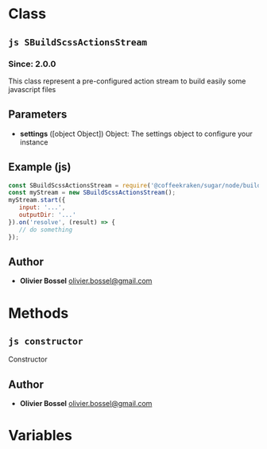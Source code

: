
# Class


## ```js SBuildScssActionsStream ```
### Since: 2.0.0

This class represent a pre-configured action stream to build easily some javascript files

## Parameters

- **settings** ([object Object]) Object: The settings object to configure your instance



## Example (js)

```js
const SBuildScssActionsStream = require('@coffeekraken/sugar/node/build/SBuildScssActionsStream');
const myStream = new SBuildScssActionsStream();
myStream.start({
   input: '...',
   outputDir: '...'
}).on('resolve', (result) => {
   // do something
});
```


## Author
- **Olivier Bossel** <a href="mailto:olivier.bossel@gmail.com">olivier.bossel@gmail.com</a> 


# Methods


## ```js constructor ```


Constructor




## Author
- **Olivier Bossel** <a href="mailto:olivier.bossel@gmail.com">olivier.bossel@gmail.com</a> 


# Variables


